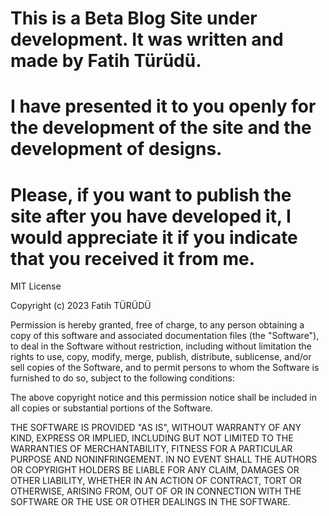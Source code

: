# This is a Beta Blog Site under development. It was written and made by Fatih Türüdü. 
# I have presented it to you openly for the development of the site and the development of designs.
# Please, if you want to publish the site after you have developed it, I would appreciate it if you indicate that you received it from me.

MIT License

Copyright (c) 2023 Fatih TÜRÜDÜ

Permission is hereby granted, free of charge, to any person obtaining a copy
of this software and associated documentation files (the "Software"), to deal
in the Software without restriction, including without limitation the rights
to use, copy, modify, merge, publish, distribute, sublicense, and/or sell
copies of the Software, and to permit persons to whom the Software is
furnished to do so, subject to the following conditions:

The above copyright notice and this permission notice shall be included in all
copies or substantial portions of the Software.

THE SOFTWARE IS PROVIDED "AS IS", WITHOUT WARRANTY OF ANY KIND, EXPRESS OR
IMPLIED, INCLUDING BUT NOT LIMITED TO THE WARRANTIES OF MERCHANTABILITY,
FITNESS FOR A PARTICULAR PURPOSE AND NONINFRINGEMENT. IN NO EVENT SHALL THE
AUTHORS OR COPYRIGHT HOLDERS BE LIABLE FOR ANY CLAIM, DAMAGES OR OTHER
LIABILITY, WHETHER IN AN ACTION OF CONTRACT, TORT OR OTHERWISE, ARISING FROM,
OUT OF OR IN CONNECTION WITH THE SOFTWARE OR THE USE OR OTHER DEALINGS IN THE
SOFTWARE.

